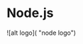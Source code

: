 # Node.js

![alt logo]( "node logo")

<p align="center">
  <img scr="https://nodejs.org/static/images/logo.svg" >
</p>
